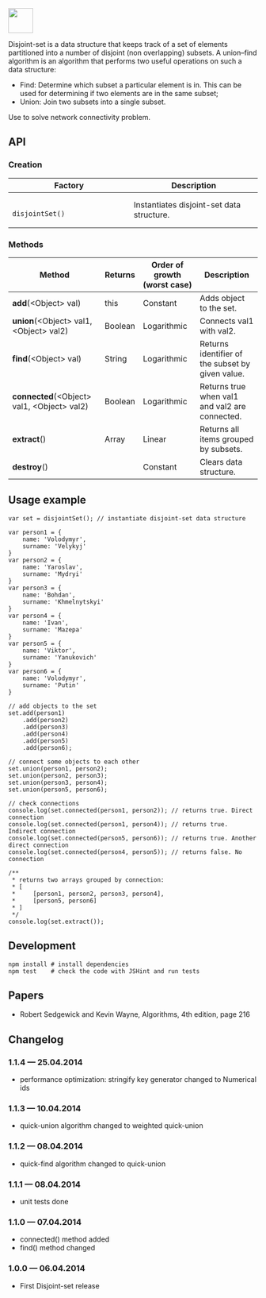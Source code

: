 <img src="https://avatars2.githubusercontent.com/u/7190376?s=140" width="50px" height="50px" />

Disjoint-set is a data structure that keeps track of a set of elements partitioned into a number of disjoint (non overlapping) subsets. A union–find algorithm is an algorithm that performs two useful operations on such a data structure:

* Find: Determine which subset a particular element is in. This can be used for determining if two elements are in the same subset;
* Union: Join two subsets into a single subset.

Use to solve network connectivity problem.

## API

### Creation

<table>
    <thead>
        <tr>
            <th>Factory</th>
            <th>Description</th>
        </tr>
    </thead>
    <tbody>
        <tr>
            <td>
                <code>
                    disjointSet()
                </code>
            </td>
            <td>
                Instantiates disjoint-set data structure.
            </td>
        </tr>
    </tbody>
</table>

### Methods

<table>
    <thead>
        <tr>
            <th>Method</th>
            <th>Returns</th>
            <th>Order of growth (worst case)</th>
            <th>Description</th>
        </tr>
    </thead>
    <tbody>
        <tr>
            <td><b>add</b>(&lt;Object&gt; val)</code></td>
            <td>this</td>
            <td>Constant</td>
            <td>Adds object to the set.</td>
        </tr>
        <tr>
            <td><b>union</b>(&lt;Object&gt; val1, &lt;Object&gt; val2)</code></td>
            <td>Boolean</td>
            <td>Logarithmic</td>
            <td>Сonnects val1 with val2.</td>
        </tr>
        <tr>
            <td><b>find</b>(&lt;Object&gt; val)</code></td>
            <td>String</td>
            <td>Logarithmic</td>
            <td>Returns identifier of the subset by given value.</td>
        </tr>
        <tr>
            <td><b>connected</b>(&lt;Object&gt; val1, &lt;Object&gt; val2)</code></td>
            <td>Boolean</td>
            <td>Logarithmic</td>
            <td>Returns true when val1 and val2 are connected.</td>
        </tr>
        <tr>
            <td><b>extract</b>()</code></td>
            <td>Array</td>
            <td>Linear</td>
            <td>Returns all items grouped by subsets.</td>
        </tr>
        <tr>
            <td><b>destroy</b>()</code></td>
            <td></td>
            <td>Constant</td>
            <td>Clears data structure.</td>
        </tr>
    </tbody>
</table>

## Usage example

    var set = disjointSet(); // instantiate disjoint-set data structure

    var person1 = {
        name: 'Volodymyr',
        surname: 'Velykyj'
    }
    var person2 = {
        name: 'Yaroslav',
        surname: 'Mydryi'
    }
    var person3 = {
        name: 'Bohdan',
        surname: 'Khmelnytskyi'
    }
    var person4 = {
        name: 'Ivan',
        surname: 'Mazepa'
    }
    var person5 = {
        name: 'Viktor',
        surname: 'Yanukovich'
    }
    var person6 = {
        name: 'Volodymyr',
        surname: 'Putin'
    }

    // add objects to the set
    set.add(person1)
        .add(person2)
        .add(person3)
        .add(person4)
        .add(person5)
        .add(person6);

    // connect some objects to each other
    set.union(person1, person2);
    set.union(person2, person3);
    set.union(person3, person4);
    set.union(person5, person6);

    // check connections
    console.log(set.connected(person1, person2)); // returns true. Direct connection
    console.log(set.connected(person1, person4)); // returns true. Indirect connection
    console.log(set.connected(person5, person6)); // returns true. Another direct connection
    console.log(set.connected(person4, person5)); // returns false. No connection

    /**
     * returns two arrays grouped by connection:
     * [
     *     [person1, person2, person3, person4],
     *     [person5, person6]
     * ]
     */
    console.log(set.extract());

## Development

    npm install # install dependencies
    npm test    # check the code with JSHint and run tests

## Papers

* Robert Sedgewick and Kevin Wayne, Algorithms, 4th edition, page 216

## Changelog

### 1.1.4 &mdash; 25.04.2014

* performance optimization: stringify key generator changed to Numerical ids

### 1.1.3 &mdash; 10.04.2014

* quick-union algorithm changed to weighted quick-union

### 1.1.2 &mdash; 08.04.2014

* quick-find algorithm changed to quick-union

### 1.1.1 &mdash; 08.04.2014

* unit tests done

### 1.1.0 &mdash; 07.04.2014

* connected() method added
* find() method changed

### 1.0.0 &mdash; 06.04.2014

* First Disjoint-set release